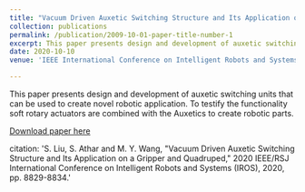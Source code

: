 ```yaml
---
title: "Vacuum Driven Auxetic Switching Structure and Its Application on a Gripper and Quadruped"
collection: publications
permalink: /publication/2009-10-01-paper-title-number-1
excerpt: This paper presents design and development of auxetic switching units that can be used to create novel robotic application. To testify the functionality soft rotary actuators are combined with the Auxetics to create robotic parts.
date: 2020-10-10
venue: 'IEEE International Conference on Intelligent Robots and Systems'

---
```

This paper presents design and development of auxetic switching units that can be used to create novel robotic application. To testify the functionality soft rotary actuators are combined with the Auxetics to create robotic parts.

[Download paper here](https://doi.org/10.1109/IROS45743.2020.9341338)

citation: 'S. Liu, S. Athar and M. Y. Wang, "Vacuum Driven Auxetic Switching Structure and Its Application on a Gripper and Quadruped," 2020 IEEE/RSJ International Conference on Intelligent Robots and Systems (IROS), 2020, pp. 8829-8834.'
